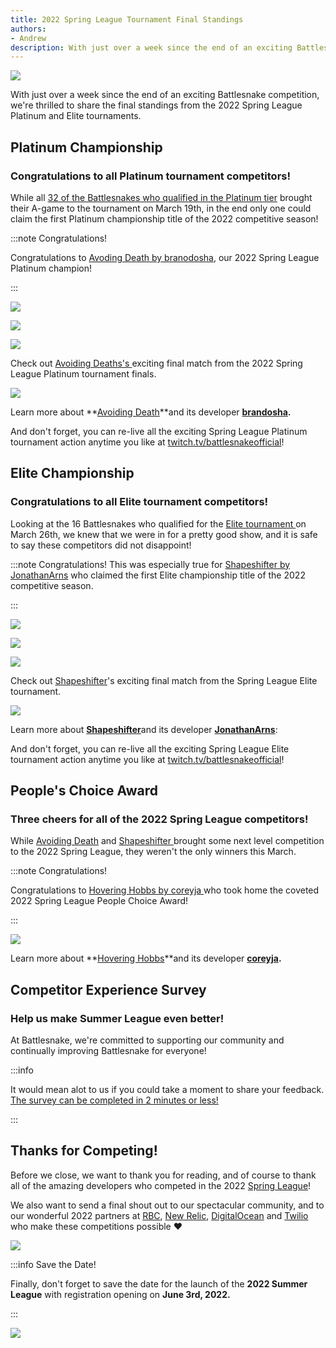 ```yaml
---
title: 2022 Spring League Tournament Final Standings
authors:
- Andrew
description: With just over a week since the end of an exciting Battlesnake competition, we're thrilled to share the final standings from the 2022 Spring League Platinum and Elite Tournaments.
---
```


![](./img/Blog-Posts-Ver2_SpringLeague2022FinalStandings-1.png)


With just over a week since the end of an exciting Battlesnake competition, we're thrilled to share the final standings from the 2022 Spring League Platinum and Elite tournaments.

## Platinum Championship

### Congratulations to all Platinum tournament competitors!

While all [32 of the Battlesnakes who qualified in the Platinum tier](https://play.battlesnake.com/competitions/spring-league-2022/spring-league-2022-platinum/brackets/) brought their A-game to the tournament on March 19th, in the end only one could claim the first Platinum championship title of the 2022 competitive season!

:::note Congratulations!

Congratulations to [Avoding Death by branodosha](https://play.battlesnake.com/u/brandosha/avoiding-death/), our 2022 Spring League Platinum champion!


:::

![](./img/image-79.png)

![](./img/image-81.png)

![](./img/image-80.png)

Check out [Avoiding Deaths's ](https://play.battlesnake.com/u/brandosha/avoiding-death/)exciting final match from the 2022 Spring League Platinum tournament finals.

![](./img/Finals-2.gif)

Learn more about **[Avoiding Death](https://play.battlesnake.com/u/brandosha/avoiding-death/)**and its developer **[brandosha](https://play.battlesnake.com/u/brandosha).**

And don't forget, you can re-live all the exciting Spring League Platinum tournament action anytime you like at [twitch.tv/battlesnakeofficial](https://twitch.tv/battlesnakeofficial)!

## Elite Championship

### Congratulations to all Elite tournament competitors!

Looking at the 16 Battlesnakes who qualified for the [Elite tournament ](https://play.battlesnake.com/competitions/spring-league-2022/spring-league-2022-elite/brackets/)on March 26th, we knew that we were in for a pretty good show, and it is safe to say these competitors did not disappoint! 


:::note Congratulations!
This was especially true for [Shapeshifter by JonathanArns](https://play.battlesnake.com/u/jonathanarns/shapeshifter/) who claimed the first Elite championship title of the 2022 competitive season.

:::


![](./img/image-75.png)

![](./img/image-77.png)

![](./img/image-76.png)

Check out [Shapeshifter](https://play.battlesnake.com/u/jonathanarns/shapeshifter/)'s exciting final match from the Spring League Elite tournament.

![](./img/Finals.gif)

Learn more about [**Shapeshifter**](https://play.battlesnake.com/u/jonathanarns/shapeshifter/)and its developer [**JonathanArns**](https://play.battlesnake.com/u/jonathanarns):


And don't forget, you can re-live all the exciting Spring League Elite tournament action anytime you like at [twitch.tv/battlesnakeofficial](https://twitch.tv/battlesnakeofficial)!

## People's Choice Award

### Three cheers for all of the 2022 Spring League competitors!

While [Avoiding Death](https://play.battlesnake.com/u/brandosha/avoiding-death/) and [Shapeshifter ](https://play.battlesnake.com/u/jonathanarns/shapeshifter/) brought some next level competition to the 2022 Spring League, they weren't the only winners this March.

:::note Congratulations!

Congratulations to [Hovering Hobbs by coreyja ](https://play.battlesnake.com/u/coreyja/hovering-hobbs/)who took home the coveted 2022 Spring League People Choice Award!

:::

![](./img/image-82.png)

Learn more about **[Hovering Hobbs](https://play.battlesnake.com/u/coreyja/hovering-hobbs/)**and its developer **[coreyja](https://play.battlesnake.com/u/coreyja/).**

## Competitor Experience Survey

### Help us make Summer League even better!

At Battlesnake, we're committed to supporting our community and continually improving Battlesnake for everyone!

:::info

It would mean alot to us if you could take a moment to share your feedback. [The survey can be completed in 2 minutes or less!](https://docs.google.com/forms/d/e/1FAIpQLSfb27NrHV1YVPeb-Eg-rmLp--4Latm9Cjs2qPa_W1t9hy45Uw/viewform)

:::

## Thanks for Competing!

Before we close, we want to thank you for reading, and of course to thank all of the amazing developers who competed in the 2022 [Spring League](https://play.battlesnake.com/league/spring-league-2022/)!

We also want to send a final shout out to our spectacular community, and to our wonderful 2022 partners at [RBC](https://play.battlesnake.com/partner/rbc), [New Relic](https://play.battlesnake.com/partner/newrelic), [DigitalOcean](https://play.battlesnake.com/partner/digitalocean) and [Twilio](https://play.battlesnake.com/partner/twilio) who make these competitions possible ❤️‌

![](./img/image-25.png)

:::info Save the Date!

Finally, don't forget to save the date for the launch of the **2022 Summer League** with registration opening on **June 3rd, 2022.**

:::

![](./img/Social-Media-Covers-Save-The-Date-Summer-League-2022_YouTube-Cover.png)
